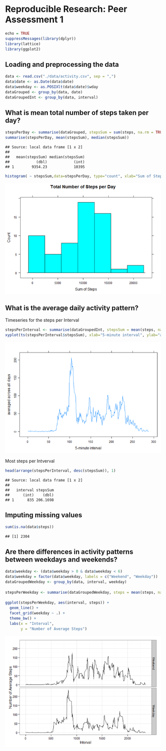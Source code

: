 # Reproducible Research: Peer Assessment 1

```r
echo = TRUE
suppressMessages(library(dplyr))
library(lattice)
library(ggplot2)
```

## Loading and preprocessing the data

```r
data <- read.csv("./data/activity.csv", sep = ",")
data$date <- as.Date(data$date)
data$weekday <- as.POSIXlt(data$date)$wday
dataGrouped <- group_by(data, date)
dataGroupedInt <- group_by(data, interval)
```

## What is mean total number of steps taken per day?

```r
stepsPerDay <- summarise(dataGrouped, stepsSum = sum(steps, na.rm = TRUE))
summarise(stepsPerDay, mean(stepsSum), median(stepsSum))
```

```
## Source: local data frame [1 x 2]
## 
##   mean(stepsSum) median(stepsSum)
##            (dbl)            (int)
## 1        9354.23            10395
```

```r
histogram( ~ stepsSum,data=stepsPerDay, type="count", xlab="Sum of Steps", ylab="Count", main="Total Number of Steps per Day")
```

![](PA1_template_files/figure-html/unnamed-chunk-3-1.png) 

## What is the average daily activity pattern?
Timeseries for the steps per Interval

```r
stepsPerInterval <- summarise(dataGroupedInt, stepsSum = mean(steps, na.rm = TRUE))
xyplot(ts(stepsPerInterval$stepsSum), xlab="5-minute interval", ylab="averaged across all days")
```

![](PA1_template_files/figure-html/unnamed-chunk-4-1.png) 

Most steps per Intverval

```r
head(arrange(stepsPerInterval, desc(stepsSum)), 1)
```

```
## Source: local data frame [1 x 2]
## 
##   interval stepsSum
##      (int)    (dbl)
## 1      835 206.1698
```

## Imputing missing values

```r
sum(is.na(data$steps))
```

```
## [1] 2304
```

## Are there differences in activity patterns between weekdays and weekends?

```r
data$weekday <- (data$weekday > 0 & data$weekday < 6)
data$weekday = factor(data$weekday, labels = c("Weekend", "Weekday"))
dataGroupedWeekday <- group_by(data, interval, weekday)

stepsPerWeekday <- summarise(dataGroupedWeekday, steps = mean(steps, na.rm = TRUE))

ggplot(stepsPerWeekday, aes(interval, steps)) +
  geom_line() +
  facet_grid(weekday ~ .) +
  theme_bw() +
  labs(x = "Interval",
       y = "Number of Average Steps")
```

![](PA1_template_files/figure-html/unnamed-chunk-7-1.png) 
